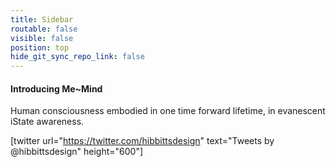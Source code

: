 ```yaml
---
title: Sidebar
routable: false
visible: false
position: top
hide_git_sync_repo_link: false
---
```


#### Introducing Me~Mind

Human consciousness embodied in one time forward lifetime, in evanescent iState awareness.

[twitter url="https://twitter.com/hibbittsdesign" text="Tweets by @hibbittsdesign" height="600"]
